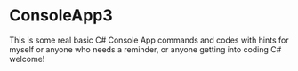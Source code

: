 # ConsoleApp3

This is some real basic C# Console App commands and codes with hints for myself or anyone who needs a reminder, or anyone getting into 
coding C# welcome!
